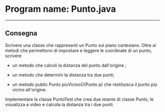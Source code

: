 # Program name: Punto.java

---

## Consegna

Scrivere una classe che rappresenti un Punto sul piano cartesiano. Oltre ai metodi che permettono di impostare e leggere le coordinate di un punto, scrivere

- un metodo che calcoli la distanza del punto dall'origine ;

- un metodo che determini la distanza tra due punti;

- un metodo public Punto piuVicinoO(Punto p) che restituisca il punto piú vicino all'origine.

Implementare la classe PuntoTest che crea due istante di classe Punto, le visualizza a video e calcola la distanza tra i due punti.



